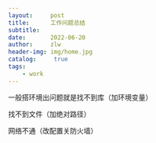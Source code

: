 ```yaml
---
layout:     post
title:      工作问题总结
subtitle:   
date:       2022-06-20
author:     zlw
header-img: img/home.jpg
catalog: 	 true
tags:
    - work
---
```


一般搭环境出问题就是找不到库（加环境变量）

找不到文件（加绝对路径）

网络不通（改配置关防火墙）
